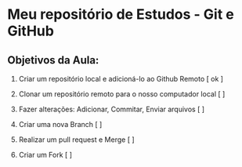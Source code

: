 # Meu repositório de Estudos - Git e GitHub

## Objetivos da Aula:

1. Criar um repositório local e adicioná-lo ao Github Remoto [ ok ]

2. Clonar um repositório remoto para o nosso computador local [  ]

3. Fazer alterações: Adicionar, Commitar, Enviar arquivos [  ]

4. Criar uma nova Branch [  ]

5. Realizar um pull request e Merge [  ]

6. Criar um Fork [  ]